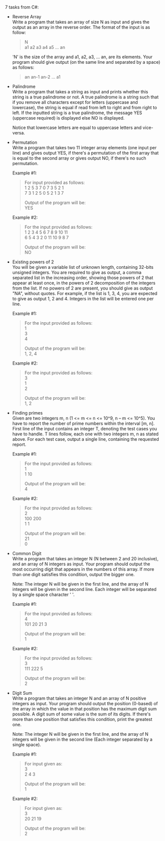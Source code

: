 7 tasks from C#:

* Reverse Array   
    Write a program that takes an array of size N as input and gives the output as an array in the reverse order. The format of the input is as follow:

    > N    
    > a1 a2 a3 a4 a5 … an

    'N' is the size of the array and a1, a2, a3, … an, are its elements. Your program should give output (on the same line and separated by a space) as follows:

    > an an-1 an-2 … a1

* Palindrome   
    Write a program that takes a string as input and prints whether this string is a true palindrome or not. A true palindrome is a string such that if you remove all characters except for letters (uppercase and lowercase), the string is equal if read from left to right and from right to left. If the inputted string is a true palindrome, the message YES (uppercase required) is displayed else NO is displayed.

    Notice that lowercase letters are equal to uppercase letters and vice-versa.

* Permutation   
    Write a program that takes two 11 integer array elements (one input per line) and gives output YES, if there's a permutation of the first array that is equal to the second array or gives output NO, if there's no such permutation.

    Example #1:
    > For input provided as follows:   
    > 1 2 5 3 7 0 7 3 5 2 1   
    > 7 3 1 2 5 0 5 2 1 3 7   
    >
    > Output of the program will be:   
    > YES

    Example #2:
    > For the input provided as follows:   
    > 1 2 3 4 5 6 7 8 9 10 11   
    > 6 5 4 3 2 0 11 10 9 8 7   
    >
    > Output of the program will be:   
    > NO

* Existing powers of 2   
    You will be given a variable list of unknown length, containing 32-bits unsigned integers. You are required to give as output, a comma separated list in the increasing order, showing those powers of 2 that appear at least once, in the powers of 2 decomposition of the integers from the list. If no powers of 2 are present, you should give as output "NA", without quotes. For example, if the list is 1, 3, 4, you are expected to give as output 1, 2 and 4. Integers in the list will be entered one per line.

    Example #1:
    > For the input provided as follows:   
    > 1   
    > 3   
    > 4   
    > 
    > Output of the program will be:   
    > 1, 2, 4

    Example #2:
    > For the input provided as follows:   
    > 3   
    > 1   
    > 2   
    >
    > Output of the program will be:   
    > 1, 2

* Finding primes   
    Given are two integers m, n (1 <= m <= n <= 10^9, n – m <= 10^5). You have to report the number of prime numbers within the interval [m, n]. First line of the input contains an integer T, denoting the test cases you have to handle. T lines follow, each one with two integers m, n as stated above. For each test case, output a single line, containing the requested report.

    Example #1:
    > For the input provided as follows:   
    > 1   
    > 1 10   
    > 
    > Output of the program will be:   
    > 4

    Example #2:
    > For the input provided as follows:   
    > 2   
    > 100 200    
    > 1 1   
    >
    > Output of the program will be:   
    > 21   
    > 0   

* Common Digit   
    Write a program that takes an integer N (N between 2 and 20 inclusive), and an array of N integers as input. Your program should output the most occurring digit that appears in the numbers of this array. If more than one digit satisfies this condition, output the bigger one.

    Note: The integer N will be given in the first line, and the array of N integers will be given in the second line. Each integer will be separated by a single space character ' '.
    
    Example #1:
    > For the input provided as follows:    
    > 4   
    > 101 20 21 3   
    > 
    > Output of the program will be:   
    > 1

    Example #2:
    > For the input provided as follows:   
    > 3   
    > 111 222 5   
    >
    > Output of the program will be:   
    > 2

* Digit Sum   
    Write a program that takes an integer N and an array of N positive integers as input. Your program should output the position (0-based) of the array in which the value in that position has the maximum digit sum possible. A digit sum of some value is the sum of its digits. If there's more than one position that satisfies this condition, print the greatest one.

    Note: The integer N will be given in the first line, and the array of N integers will be given in the second line (Each integer separated by a single space).

    Example #1:
    > For input given as:   
    > 3   
    > 2 4 3   
    > 
    > Output of the program will be:   
    > 1

    Example #2:
    > For input given as:   
    > 3   
    > 20 21 19   
    >
    > Output of the program will be:   
    > 2